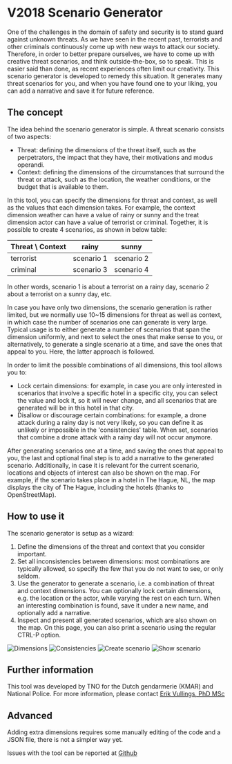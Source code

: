 # V2018 Scenario Generator

One of the challenges in the domain of safety and security is to stand guard against unknown threats. As we have seen in the recent past, terrorists and other criminals continuously come up with new ways to attack our society. Therefore, in order to better prepare ourselves, we have to come up with creative threat scenarios, and think outside-the-box, so to speak. This is easier said than done, as recent experiences often limit our creativity. This scenario generator is developed to remedy this situation. It generates many threat scenarios for you, and when you have found one to your liking, you can add a narrative and save it for future reference.

## The concept

The idea behind the scenario generator is simple. A threat scenario consists of two aspects:

- Threat: defining the dimensions of the threat itself, such as the perpetrators, the impact that they have, their motivations and modus operandi.
- Context: defining the dimensions of the  circumstances that surround the threat or attack, such as the location, the weather conditions, or the budget that is available to them.

In this tool, you can specify the dimensions for threat and context, as well as the values that each dimension takes. For example, the context dimension weather can have a value of rainy or sunny and the treat dimension actor can have a value of terrorist or criminal. Together, it is possible to create 4 scenarios, as shown in below table:

| Threat \\ Context| rainy      | sunny      |
|------------------|------------|------------|
| terrorist        | scenario 1 | scenario 2 |
| criminal         | scenario 3 | scenario 4 |

In other words, scenario 1 is about a terrorist on a rainy day, scenario 2 about a terrorist on a sunny day, etc. 

In case you have only two dimensions, the scenario generation is rather limited, but we normally use 10~15 dimensions for threat as well as context, in which case the number of scenarios one can generate is very large. Typical usage is to either generate a number of scenarios that span the dimension uniformly, and next to select the ones that make sense to you, or alternatively, to generate a single scenario at a time, and save the ones that appeal to you. Here, the latter approach is followed.

In order to limit the possible combinations of all dimensions, this tool allows you to:

- Lock certain dimensions: for example, in case you are only interested in scenarios that involve a specific hotel in a specific city, you can select the value and lock it, so it will never change, and all scenarios that are generated will be in this hotel in that city.
- Disallow or discourage certain combinations: for example, a drone attack during a rainy day is not very likely, so you can define it as unlikely or impossible in the 'consistencies' table. When set, scenarios that combine a drone attack with a rainy day will not occur anymore.

After generating scenarios one at a time, and saving the ones that appeal to you, the last and optional final step is to add a narrative to the generated scenario. Additionally, in case it is relevant for the current scenario, locations and objects of interest can also be shown on the map. For example, if the scenario takes place in a hotel in The Hague, NL, the map displays the city of The Hague, including the hotels (thanks to OpenStreetMap).

## How to use it

The scenario generator is setup as a wizard:

1. Define the dimensions of the threat and context that you consider important.
2. Set all inconsistencies between dimensions: most combinations are typically allowed, so specify the few that you do not want to see, or only seldom.
3. Use the generator to generate a scenario, i.e. a combination of threat and context dimensions. You can optionally lock certain dimensions, e.g. the location or the actor, while varying the rest on each turn. When an interesting combination is found, save it under a new name, and optionally add a narrative.
4. Inspect and present all generated scenarios, which are also shown on the map. On this page, you can also print a scenario using the regular CTRL-P option.

![Dimensions](https://user-images.githubusercontent.com/11523459/102987973-87349f00-4513-11eb-88ac-97549b2bc492.png)
![Consistencies](https://user-images.githubusercontent.com/11523459/102987978-87cd3580-4513-11eb-9521-e00b764a6913.png)
![Create scenario](https://user-images.githubusercontent.com/11523459/102987979-8865cc00-4513-11eb-8f4a-795cf8f59940.png)
![Show scenario](https://user-images.githubusercontent.com/11523459/102987981-8865cc00-4513-11eb-8d4a-47d6ed58754c.png)

## Further information

This tool was developed by TNO for the Dutch gendarmerie (KMAR) and National Police. For more information, please contact [Erik Vullings, PhD MSc](mailto:erik.vullings@tno.nl)

## Advanced

Adding extra dimensions requires some manually editing of the code and a JSON file, there is not a simpler way yet.

Issues with the tool can be reported at <a href="https://github.com/tnocs/scenario-generator" target="_blank">Github</a>
